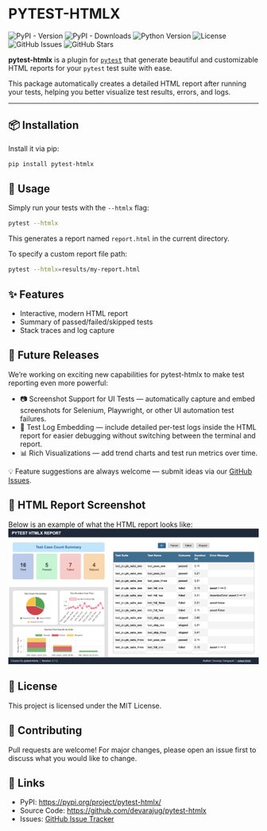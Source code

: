 # PYTEST-HTMLX

![PyPI - Version](https://img.shields.io/pypi/v/pytest-htmlx) ![PyPI - Downloads](https://img.shields.io/pypi/dm/pytest-htmlx) ![Python Version](https://img.shields.io/pypi/pyversions/pytest-htmlx) ![License](https://img.shields.io/pypi/l/pytest-htmlx) ![GitHub Issues](https://img.shields.io/github/issues/devarajug/pytest-htmlx) ![GitHub Stars](https://img.shields.io/github/stars/devarajug/pytest-htmlx?style=social)

**pytest-htmlx** is a plugin for [`pytest`](https://docs.pytest.org/) that generate beautiful and customizable HTML reports for your `pytest` test suite with ease.

This package automatically creates a detailed HTML report after running your tests, helping you better visualize test results, errors, and logs.


---

## 📦 Installation

Install it via pip:

```bash
pip install pytest-htmlx
```

## 🚀 Usage
Simply run your tests with the `--htmlx` flag:
```bash
pytest --htmlx
```
This generates a report named `report.html` in the current directory.

To specify a custom report file path:
```bash
pytest --htmlx=results/my-report.html
```

## ✨ Features
- Interactive, modern HTML report
- Summary of passed/failed/skipped tests
- Stack traces and log capture

## 📅 Future Releases
We’re working on exciting new capabilities for pytest-htmlx to make test reporting even more powerful:

- 📷 Screenshot Support for UI Tests — automatically capture and embed screenshots for Selenium, Playwright, or other UI automation test failures.
- 📝 Test Log Embedding — include detailed per-test logs inside the HTML report for easier debugging without switching between the terminal and report.
- 📊 Rich Visualizations — add trend charts and test run metrics over time.

💡 Feature suggestions are always welcome — submit ideas via our [GitHub Issues](https://github.com/devarajug/pytest-htmlx/issues).


## 📸 HTML Report Screenshot

Below is an example of what the HTML report looks like:
![HTML Report Example](https://raw.githubusercontent.com/devarajug/pytest-htmlx/main/pytest-htmlx.png)

## 📝 License
This project is licensed under the MIT License.

## 🙌 Contributing
Pull requests are welcome! For major changes, please open an issue first to discuss what you would like to change.

## 🔗 Links
- PyPI: https://pypi.org/project/pytest-htmlx/
- Source Code: https://github.com/devarajug/pytest-htmlx
- Issues: [GitHub Issue Tracker](https://github.com/devarajug/pytest-htmlx/issues)